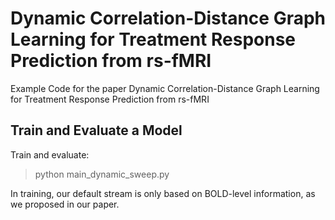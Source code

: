 # Dynamic Correlation-Distance Graph Learning for Treatment Response Prediction from rs-fMRI
Example Code for the paper Dynamic Correlation-Distance Graph Learning for Treatment Response Prediction from rs-fMRI

## Train and Evaluate a Model
Train and evaluate:
> python main_dynamic_sweep.py

In training, our default stream is only based on BOLD-level information, as we proposed in our paper.
